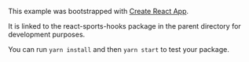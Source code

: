 This example was bootstrapped with [Create React App](https://github.com/facebook/create-react-app).

It is linked to the react-sports-hooks package in the parent directory for development purposes.

You can run `yarn install` and then `yarn start` to test your package.
